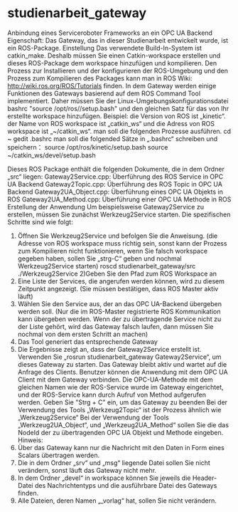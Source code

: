 # studienarbeit_gateway
Anbindung eines Serviceroboter Frameworks an ein OPC UA Backend
Eigenschaft:
Das Gateway, das in dieser Studienarbeit entwickelt wurde, ist ein ROS-Package. 
Einstellung
Das verwendete Build-In-System ist catkin_make. Deshalb müssen Sie einen Catkin-workspace erstellen und dieses ROS-Package dem workspace hinzufügen und kompilieren. Den Prozess zur Installieren und der konfigurieren der ROS-Umgebung und den Prozess zum Kompilieren des Packages kann man in ROS Wiki: http://wiki.ros.org/ROS/Tutorials finden. In dem Gateway werden einige Funktionen des Gateways basierend auf dem ROS Command Tool implementiert. Daher müssen Sie der Linux-Umgebungskonfigurationsdatei bashrc "source /opt/ros/<distro>/setup.bash" und den gleichen Satz für das von Ihr erstellte workspace hinzufügen.
Beispiel:  die Version von ROS ist „kinetic“.
der Name von ROS workspace ist „catkin_ws“ und die Adress von ROS workspace ist „~/catkin_ws“.
man soll die folgenden Prozesse ausführen.
cd ~
gedit .bashrc
man soll die folgended Sätze in „.bashrc“ schreiben und speichern： 
source /opt/ros/kinetic/setup.bash
source ~/catkin_ws/devel/setup.bash

Dieses ROS Package enthält die folgenden Dokumente, die in dem Ordner „src“ liegen:
Gateway2Service.cpp: Überführung des ROS Service in OPC UA Backend
Gateway2Topic.cpp: Überführung des ROS Topic in OPC UA Backend
Gateway2UA_Object.cpp: Überführung eines OPC UA Objekts in ROS
Gateway2UA_Method.cpp: Überführung einer OPC UA Methode in ROS
Erstellung der Anwendung
Um beispielsweise Gateway2Service zu erstellen, müssen Sie zunächst Werkzeug2Service starten.
Die spezifischen Schritte sind wie folgt:
1) Öffnen Sie Werkzeug2Service und befolgen Sie die Anweisung. (die Adresse von ROS workspace muss richtig sein, sonst kann der Prozess zum Kompilieren nicht funktionieren, wenn Sie falsch workspace gegeben haben, sollen Sie „strg-C“ geben und nochmal Werkzeug2Service starten)
 roscd studienarbeit_gateway/src
./Werkzeug2Service
2)Geben Sie den Pfad zum ROS Workspace an
3) Eine Liste der Services, die angerufen werden können, wird zu diesem Zeitpunkt angezeigt.
(Sie müssen bestätigen, dass ROS Master aktiv läuft)
4) Wählen Sie den Service aus, der an das OPC UA-Backend übergeben werden soll.
(Nur die im ROS-Master registrierte ROS Kommunikation kann übergeben werden. Wenn der zu übertragende Service nicht zu der Liste gehört, wird das Gateway falsch laufen, dann müssen Sie nochmal von dem ersten Schritt an machen)
5) Das Tool generiert das entsprechende Gateway
6) Die Ergebnisse zeigt an, dass der Gateway2Service erstellt ist.
Verwenden Sie „rosrun studienarbeit_gateway Gateway2Service“, um dieses Gateway zu starten. Das Gateway bleibt aktiv und wartet auf die Anfrage des Clients.
Benutzer können die Anwendung mit dem OPC UA Client mit dem Gateway verbinden. Die OPC-UA-Methode mit dem gleichen Namen wie der ROS-Service wurde im Gateway eingerichtet, und der ROS-Service kann durch Aufruf von Method aufgerufen werden.
Geben Sie "Strg + C" ein, um das Gateway zu beenden
Bei der Verwendung des Tools „Werkzeug2Topic“ ist der Prozess ähnlich wie „Werkzeug2Service“
Bei der Verwendung der Tools „Werkzeug2UA_Object“, und „Werkzeug2UA_Method“ sollen Sie die das NodeId der zu übertragenden OPC UA Objekt und Methode eingeben. 
Hinweis: 
1) Über das Gateway kann nur die Nachricht mit den Daten in Form eines Scalars übertragen werden. 
2) Die in dem Ordner „srv“ und „msg“ liegende Datei sollen Sie nicht verändern, sonst läuft das Gateway nicht mehr.
3) In dem Ordner „devel“ in workspace können Sie jeweils die Header-Datei des Nachrichtentyps und die ausführbare Datei des Gateways finden.
4) Alle Dateien, deren Namen „_vorlag“ hat, sollen Sie nicht verändern.

